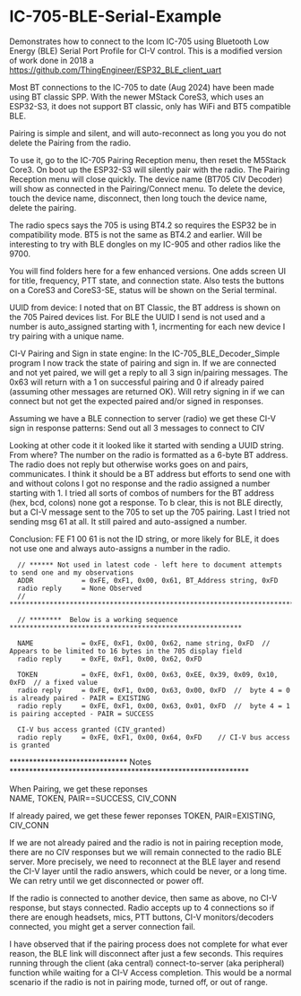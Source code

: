 # IC-705-BLE-Serial-Example
Demonstrates how to connect to the Icom IC-705 using Bluetooth Low Energy (BLE) Serial Port Profile for CI-V control.  This is a modified version of work done in 2018 a https://github.com/ThingEngineer/ESP32_BLE_client_uart

Most BT connections to the IC-705 to date (Aug 2024) have been made using BT classic SPP. With the newer MStack CoreS3, which uses an ESP32-S3, it does not support BT classic, only has WiFi and BT5 compatible BLE.

Pairing is simple and silent, and will auto-reconnect as long you you do not delete the Pairing from the radio.

To use it, go to the IC-705 Pairing Reception menu, then reset the M5Stack Core3. On boot up the ESP32-S3 will silently pair with the radio. The Pairing Reception menu will close quickly.  The device name (BT705 CIV Decoder) will show as connected in the Pairing/Connect menu.  To delete the device, touch the device name, disconnect, then long touch the device name, delete the pairing.

The radio specs says the 705 is using BT4.2 so requires the ESP32 be in compatibility mode. BT5 is not the same as BT4.2 and earlier.  Will be interesting to try with BLE dongles on my IC-905 and other radios like the 9700.

You will find folders here for a few enhanced versions.  One adds screen UI for title, frequency, PTT state, and connection state.  Also tests the buttons on a CoreS3 and CoreS3-SE, status will be shown on the Serial terminal.


UUID from device:
I noted that on BT Classic, the BT address is shown on the 705 Paired devices list.  For BLE the UUID I send is not used and a number is auto_assigned starting with 1, incrmenting for each new device I try pairing with a unique name.  

CI-V Pairing and Sign in state engine:
In the IC-705_BLE_Decoder_Simple program I now track the state of pairing and sign in.  If we are connected and not yet paired, we will get a reply to all 3 sign in/pairing messages. The 0x63 will return with a 1 on successful pairing and 0 if already paired (assuming other messages are returned OK). Will retry signing in if we can connect but not get the expected paired and/or signed in responses.

Assuming we have a BLE connection to server (radio) we get these CI-V sign in response patterns:
Send out all 3 messages to connect to CIV
      
Looking at other code it it looked like it started with sending a UUID string. From where? The number on the radio is formatted as a 6-byte BT address.  The radio does not reply but otherwise works goes on and pairs, communicates.
I think it should be a BT address but efforts to send one with and without colons I got no response and the radio assigned a number starting with 1.  I tried all sorts of combos of numbers for the BT address (hex, bcd, colons) none got a response.  To b clear, this is not BLE directly, but a CI-V message sent to the 705 to set up the 705 pairing. 
Last I tried not sending msg 61 at all.  It still paired and auto-assigned a number.

Conclusion: FE F1 00 61 is not the ID string, or more likely for BLE, it does not use one and always auto-assigns a number in the radio.

      // ****** Not used in latest code - left here to document attempts to send one and my observations
      ADDR            = 0xFE, 0xF1, 0x00, 0x61, BT_Address string, 0xFD
      radio reply     = None Observed
      // ************************************************************************************************
      
      // ********  Below is a working sequence **********************************************************
      
      NAME            = 0xFE, 0xF1, 0x00, 0x62, name string, 0xFD  // Appears to be limited to 16 bytes in the 705 display field
      radio reply     = 0xFE, 0xF1, 0x00, 0x62, 0xFD
      
      TOKEN           = 0xFE, 0xF1, 0x00, 0x63, 0xEE, 0x39, 0x09, 0x10, 0xFD  // a fixed value
      radio reply     = 0xFE, 0xF1, 0x00, 0x63, 0x00, 0xFD  //  byte 4 = 0 is already paired - PAIR = EXISTING
      radio reply     = 0xFE, 0xF1, 0x00, 0x63, 0x01, 0xFD  //  byte 4 = 1 is pairing accepted - PAIR = SUCCESS 
      
      CI-V bus access granted (CIV_granted)
      radio reply     = 0xFE, 0xF1, 0x00, 0x64, 0xFD    // CI-V bus access is granted
      
******************************  Notes *************************************************************

When Pairing, we get these reponses  
NAME, TOKEN, PAIR==SUCCESS, CIV_CONN

If already paired, we get these fewer reponses
TOKEN, PAIR=EXISTING, CIV_CONN

If we are not already paired and the radio is not in pairing reception mode, there are no CIV responses but we will remain connected to the radio BLE server.  More precisely, we need to reconnect at the BLE layer and resend the CI-V layer until the radio answers, which could be never, or a long time. We can retry until we get disconnected or power off. 

If the radio is connected to another device, then same as above, no CI-V response, but stays connected. Radio accepts up to 4 connections so if there are enough headsets, mics, PTT buttons, CI-V monitors/decoders connected, you might get a server connection fail.

I have observed that if the pairing process does not complete for what ever reason, the BLE link will disconnect after just a few seconds. This requires running through the client (aka central) connect-to-server (aka peripheral) function while waiting for a CI-V Access completion.  This would be a normal scenario if the radio is not in pairing mode, turned off, or out of range.
